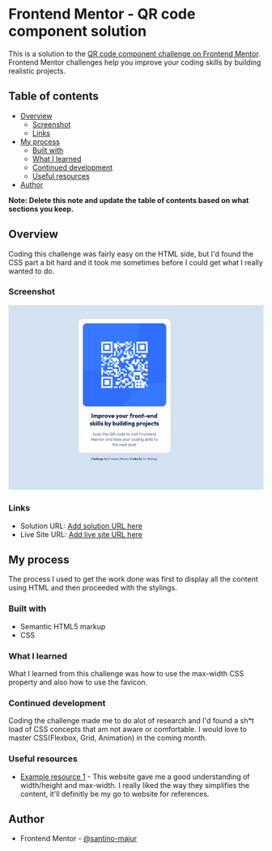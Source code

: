 # Frontend Mentor - QR code component solution

This is a solution to the [QR code component challenge on Frontend Mentor](https://www.frontendmentor.io/challenges/qr-code-component-iux_sIO_H). Frontend Mentor challenges help you improve your coding skills by building realistic projects. 

## Table of contents

- [Overview](#overview)
  - [Screenshot](#screenshot)
  - [Links](#links)
- [My process](#my-process)
  - [Built with](#built-with)
  - [What I learned](#what-i-learned)
  - [Continued development](#continued-development)
  - [Useful resources](#useful-resources)
- [Author](#author)


**Note: Delete this note and update the table of contents based on what sections you keep.**

## Overview
Coding this challenge was fairly easy on the HTML side, but I'd found the CSS part a bit hard and it took me sometimes before I could get what I really wanted to do. 
### Screenshot

![](./screenshot.png)

### Links

- Solution URL: [Add solution URL here](https://your-solution-url.com)
- Live Site URL: [Add live site URL here](https://your-live-site-url.com)

## My process
The process I used to get the work done was first to display all the content using HTML and then proceeded with the stylings.
### Built with

- Semantic HTML5 markup
- CSS 


### What I learned

What I learned from this challenge was how to use the max-width CSS property and also how to use the favicon.


### Continued development

Coding the challenge made me to do alot of research and I'd found a sh*t load of CSS concepts that am not aware or comfortable. I would love to master CSS(Flexbox, Grid, Animation) in the coming month.

### Useful resources

- [Example resource 1](https://www.w3schools.com/css/css_dimension.asp) - This website gave me a good understanding of width/height and max-width. I really liked the way they simplifies the content, it'll definitly be my go to website for references.


## Author

- Frontend Mentor - [@santino-majur](https://www.frontendmentor.io/profile/santino-majur)


